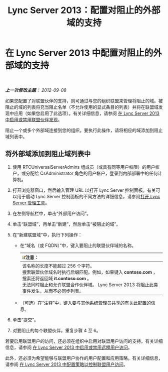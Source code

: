 ﻿---
title: Lync Server 2013：配置对阻止的外部域的支持
TOCTitle: 配置对阻止的外部域的支持
ms:assetid: 49103138-e1ab-42bf-91aa-57cf23bbf260
ms:mtpsurl: https://technet.microsoft.com/zh-cn/library/JJ619176(v=OCS.15)
ms:contentKeyID: 49312743
ms.date: 05/19/2016
mtps_version: v=OCS.15
ms.translationtype: HT
---

# 在 Lync Server 2013 中配置对阻止的外部域的支持

 

_**上一次修改主题：** 2012-09-08_

如果您配置了对联盟伙伴的支持，则可通过与您的组织联盟来管理将阻止的域。被阻止的域的列表将充当阻止名单（不允许使用的显式条目的列表）并将在联盟域发现中应用（如果您启用了此选项）。有关详细信息，请参阅 [在 Lync Server 2013 中启用或禁用联盟伙伴发现](lync-server-2013-enable-or-disable-discovery-of-federation-partners.md)。

阻止一个或多个外部域连接到您的组织。要执行此操作，请将相应的域添加到阻止域列表中。

## 将外部域添加到阻止域列表中

1.  使用 RTCUniversalServerAdmins 组成员（或具有同等用户权限）的用户帐户，或分配给 CsAdministrator 角色的用户帐户，登录到内部部署中的任何计算机。

2.  打开浏览器窗口，然后输入管理 URL 以打开 Lync Server 控制面板。有关可以用于启动 Lync Server 控制面板的不同方法的详细信息，请参阅[打开 Lync Server 管理工具](lync-server-2013-open-lync-server-administrative-tools.md)。

3.  在左侧导航栏中，单击“外部用户访问”。

4.  单击“联盟域”，再单击“新建”，然后单击“被阻止的域”。

5.  在“新建联盟域”中，执行下列操作：
    
      - 在“域名（或 FQDN）”中，键入要阻止的联盟伙伴域的名称。
        
        <table>
        <thead>
        <tr class="header">
        <th><img src="images/Dn783119.note(OCS.15).gif" title="note" alt="note" />注意：</th>
        </tr>
        </thead>
        <tbody>
        <tr class="odd">
        <td>该名称的长度不能超过 256 个字符。<br />
        搜索联盟伙伴域名时执行后缀匹配。例如，如果键入 <strong>contoso.com</strong> ，搜索还将返回域 <strong>it.contoso.com</strong> 。<br />
        无法同时阻止和允许联盟合作伙伴域。 Lync Server 2013 将阻止此类事件发生，从而不必同步列表。</td>
        </tr>
        </tbody>
        </table>
    
      - （可选）在“注释”中，键入要与其他系统管理员共享的有关此配置的信息。

6.  单击“提交”。

7.  对要阻止的每个联盟伙伴，重复步骤 4 至 6。

若要启用联盟用户的访问，还必须在组织中启用对联盟用户访问的支持。有关详细信息，请参阅 [在 Lync Server 2013 中启用或禁用远程用户访问](lync-server-2013-enable-or-disable-remote-user-access.md)。

此外，还必须为希望能够与联盟用户协作的用户配置和应用策略。有关详细信息，请参阅 [在 Lync Server 2013 中配置策略以控制联盟用户访问](lync-server-2013-configure-policies-to-control-federated-user-access.md)。


